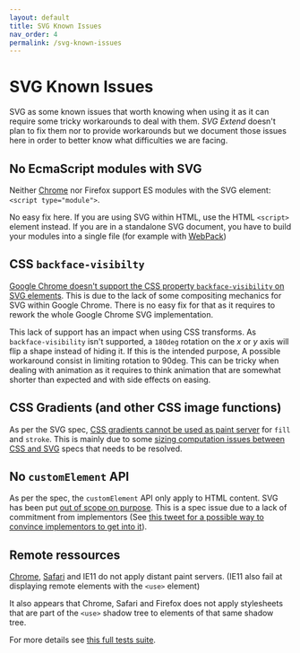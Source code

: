 ```yaml
---
layout: default
title: SVG Known Issues
nav_order: 4
permalink: /svg-known-issues
---
```


# SVG Known Issues

SVG as some known issues that worth knowing when using it as it can require
some tricky workarounds to deal with them. *SVG Extend* doesn't plan to fix
them nor to provide workarounds but we document those issues here in order to
better know what difficulties we are facing.

## No EcmaScript modules with SVG

Neither [Chrome](https://bugs.chromium.org/p/chromium/issues/detail?id=717643)
nor Firefox support ES modules with the SVG element:
`<script type="module">`.

No easy fix here. If you are using SVG within HTML, use the HTML `<script>`
element instead. If you are in a standalone SVG document, you have to build
your modules into a single file (for example with [WebPack](https://webpack.js.org/))

## CSS `backface-visibilty`

[Google Chrome doesn't support the CSS property `backface-visibility` on SVG
elements](https://bugs.chromium.org/p/chromium/issues/detail?id=954501). This
is due to the lack of some compositing mechanics for SVG within Google Chrome.
There is no easy fix for that as it requires to rework the whole Google Chrome
SVG implementation.

This lack of support has an impact when using CSS transforms. As
`backface-visibility` isn't supported, a `180deg` rotation on the _x_ or _y_
axis will flip a shape instead of hiding it. If this is the intended purpose, A
possible workaround consist in limiting rotation to 90deg. This can be tricky
when dealing with animation as it requires to think animation that are somewhat
shorter than expected and with side effects on easing.

## CSS Gradients (and other CSS image functions)

As per the SVG spec, [CSS gradients cannot be used as paint server](https://svgwg.org/svg2-draft/painting.html#SpecifyingPaint)
for `fill` and `stroke`. This is mainly due to some
[sizing computation issues between CSS and SVG](https://github.com/w3c/svgwg/issues/167)
specs that needs to be resolved.

## No `customElement` API

As per the spec, the `customElement` API only apply to HTML content. SVG has
been put [out of scope on purpose](https://github.com/w3c/webcomponents/issues/634).
This is a spec issue due to a lack of commitment from implementors (See
[this tweet for a possible way to convince implementors to get into it](https://twitter.com/annevk/status/1107973506854256640)).


## Remote ressources

[Chrome](https://bugs.chromium.org/p/chromium/issues/detail?id=109212), [Safari](https://bugs.webkit.org/show_bug.cgi?id=65344) and IE11 do not apply distant paint servers. (IE11 also fail at displaying remote elements with the `<use>` element)

It also appears that Chrome, Safari and Firefox does not apply stylesheets that are part of the `<use>` shadow tree to elements of that same shadow tree.

For more details see [this full tests suite](tests/use-and-paint).
